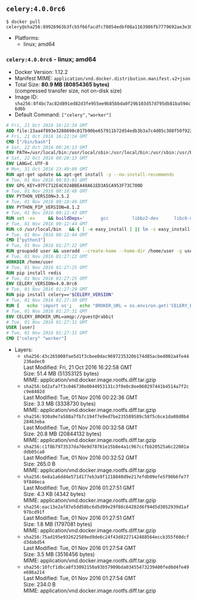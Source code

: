 ## `celery:4.0.0rc6`

```console
$ docker pull celery@sha256:89926963b3fcb5f66facdfc70854edbf08a1163986fb7779692ae3e308ce4371
```

-	Platforms:
	-	linux; amd64

### `celery:4.0.0rc6` - linux; amd64

-	Docker Version: 1.12.2
-	Manifest MIME: `application/vnd.docker.distribution.manifest.v2+json`
-	Total Size: **80.9 MB (80854365 bytes)**  
	(compressed transfer size, not on-disk size)
-	Image ID: `sha256:8f4bc7ac82d891ed82d3fe955ee9b85bbda0f29b103d57d795db81ba594c6d6b`
-	Default Command: `["celery","worker"]`

```dockerfile
# Fri, 21 Oct 2016 16:22:34 GMT
ADD file:23aa4f893e3288698c017b90be657911b72d54edb3b3a7c4d05c308f50f9228f in / 
# Fri, 21 Oct 2016 16:22:34 GMT
CMD ["/bin/bash"]
# Sat, 22 Oct 2016 00:28:13 GMT
ENV PATH=/usr/local/bin:/usr/local/sbin:/usr/local/bin:/usr/sbin:/usr/bin:/sbin:/bin
# Sat, 22 Oct 2016 00:28:13 GMT
ENV LANG=C.UTF-8
# Mon, 31 Oct 2016 23:49:09 GMT
RUN apt-get update && apt-get install -y --no-install-recommends 		ca-certificates 		libgdbm3 		libsqlite3-0 		libssl1.0.0 	&& rm -rf /var/lib/apt/lists/*
# Tue, 01 Nov 2016 00:03:03 GMT
ENV GPG_KEY=97FC712E4C024BBEA48A61ED3A5CA953F73C700D
# Tue, 01 Nov 2016 00:10:48 GMT
ENV PYTHON_VERSION=3.5.2
# Tue, 01 Nov 2016 00:10:49 GMT
ENV PYTHON_PIP_VERSION=8.1.2
# Tue, 01 Nov 2016 00:12:43 GMT
RUN set -ex 	&& buildDeps=' 		gcc 		libbz2-dev 		libc6-dev 		libgdbm-dev 		liblzma-dev 		libncurses-dev 		libreadline-dev 		libsqlite3-dev 		libssl-dev 		make 		tcl-dev 		tk-dev 		wget 		xz-utils 		zlib1g-dev 	' 	&& apt-get update && apt-get install -y $buildDeps --no-install-recommends && rm -rf /var/lib/apt/lists/* 		&& wget -O python.tar.xz "https://www.python.org/ftp/python/${PYTHON_VERSION%%[a-z]*}/Python-$PYTHON_VERSION.tar.xz" 	&& wget -O python.tar.xz.asc "https://www.python.org/ftp/python/${PYTHON_VERSION%%[a-z]*}/Python-$PYTHON_VERSION.tar.xz.asc" 	&& export GNUPGHOME="$(mktemp -d)" 	&& gpg --keyserver ha.pool.sks-keyservers.net --recv-keys "$GPG_KEY" 	&& gpg --batch --verify python.tar.xz.asc python.tar.xz 	&& rm -r "$GNUPGHOME" python.tar.xz.asc 	&& mkdir -p /usr/src/python 	&& tar -xJC /usr/src/python --strip-components=1 -f python.tar.xz 	&& rm python.tar.xz 		&& cd /usr/src/python 	&& ./configure 		--enable-loadable-sqlite-extensions 		--enable-shared 	&& make -j$(nproc) 	&& make install 	&& ldconfig 		&& if [ ! -e /usr/local/bin/pip3 ]; then : 		&& wget -O /tmp/get-pip.py 'https://bootstrap.pypa.io/get-pip.py' 		&& python3 /tmp/get-pip.py "pip==$PYTHON_PIP_VERSION" 		&& rm /tmp/get-pip.py 	; fi 	&& pip3 install --no-cache-dir --upgrade --force-reinstall "pip==$PYTHON_PIP_VERSION" 	&& [ "$(pip list |tac|tac| awk -F '[ ()]+' '$1 == "pip" { print $2; exit }')" = "$PYTHON_PIP_VERSION" ] 		&& find /usr/local -depth 		\( 			\( -type d -a -name test -o -name tests \) 			-o 			\( -type f -a -name '*.pyc' -o -name '*.pyo' \) 		\) -exec rm -rf '{}' + 	&& apt-get purge -y --auto-remove $buildDeps 	&& rm -rf /usr/src/python ~/.cache
# Tue, 01 Nov 2016 00:12:44 GMT
RUN cd /usr/local/bin 	&& { [ -e easy_install ] || ln -s easy_install-* easy_install; } 	&& ln -s idle3 idle 	&& ln -s pydoc3 pydoc 	&& ln -s python3 python 	&& ln -s python3-config python-config
# Tue, 01 Nov 2016 00:12:44 GMT
CMD ["python3"]
# Tue, 01 Nov 2016 01:27:22 GMT
RUN groupadd user && useradd --create-home --home-dir /home/user -g user user
# Tue, 01 Nov 2016 01:27:22 GMT
WORKDIR /home/user
# Tue, 01 Nov 2016 01:27:25 GMT
RUN pip install redis
# Tue, 01 Nov 2016 01:27:25 GMT
ENV CELERY_VERSION=4.0.0rc6
# Tue, 01 Nov 2016 01:27:29 GMT
RUN pip install celery=="$CELERY_VERSION"
# Tue, 01 Nov 2016 01:27:30 GMT
RUN { 	echo 'import os'; 	echo "BROKER_URL = os.environ.get('CELERY_BROKER_URL', 'amqp://')"; } > celeryconfig.py
# Tue, 01 Nov 2016 01:27:31 GMT
ENV CELERY_BROKER_URL=amqp://guest@rabbit
# Tue, 01 Nov 2016 01:27:31 GMT
USER [user]
# Tue, 01 Nov 2016 01:27:31 GMT
CMD ["celery" "worker"]
```

-	Layers:
	-	`sha256:43c265008fae5d1f3cbee0dac9697235320b174d85acbed002a4fe44236adec0`  
		Last Modified: Fri, 21 Oct 2016 16:22:58 GMT  
		Size: 51.4 MB (51353125 bytes)  
		MIME: application/vnd.docker.image.rootfs.diff.tar.gzip
	-	`sha256:bd2afa7f3c046730e8044953131c3f0e0c8ee060297441b4514a7f2cc9e8402d`  
		Last Modified: Tue, 01 Nov 2016 00:22:36 GMT  
		Size: 3.3 MB (3338730 bytes)  
		MIME: application/vnd.docker.image.rootfs.diff.tar.gzip
	-	`sha256:930a9e7a588a7fb7c194f7e9ed7be235589589c58f5c6ce1da08d0b428463eba`  
		Last Modified: Tue, 01 Nov 2016 00:32:58 GMT  
		Size: 20.8 MB (20844132 bytes)  
		MIME: application/vnd.docker.image.rootfs.diff.tar.gzip
	-	`sha256:c1f8b7973537da70e9d78761e15b8e4a1c967ccfbb20525a6c22001addb05ca8`  
		Last Modified: Tue, 01 Nov 2016 00:32:52 GMT  
		Size: 265.0 B  
		MIME: application/vnd.docker.image.rootfs.diff.tar.gzip
	-	`sha256:6e8a1a6dd4e571d177eb3a9f1218840d9e217efdb09efe5f90b6fe779f840eca`  
		Last Modified: Tue, 01 Nov 2016 01:27:51 GMT  
		Size: 4.3 KB (4342 bytes)  
		MIME: application/vnd.docker.image.rootfs.diff.tar.gzip
	-	`sha256:eac13e2af87e5dd58bc6d5d99e29f88c64202d6f94d5d3052939d1af97bcd91f`  
		Last Modified: Tue, 01 Nov 2016 01:27:51 GMT  
		Size: 1.8 MB (1797081 bytes)  
		MIME: application/vnd.docker.image.rootfs.diff.tar.gzip
	-	`sha256:75ad195e932622589ed9de6c24f43d8227142488564eccb355f60dcfd3dabd54`  
		Last Modified: Tue, 01 Nov 2016 01:27:54 GMT  
		Size: 3.5 MB (3516456 bytes)  
		MIME: application/vnd.docker.image.rootfs.diff.tar.gzip
	-	`sha256:10fcf1dbca8f33092150a93b57909bda03455473239400fed0d4fe49e686a214`  
		Last Modified: Tue, 01 Nov 2016 01:27:54 GMT  
		Size: 234.0 B  
		MIME: application/vnd.docker.image.rootfs.diff.tar.gzip
